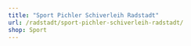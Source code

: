 ```yaml
---
title: "Sport Pichler Schiverleih Radstadt"
url: /radstadt/sport-pichler-schiverleih-radstadt/
shop: Sport
---
```


